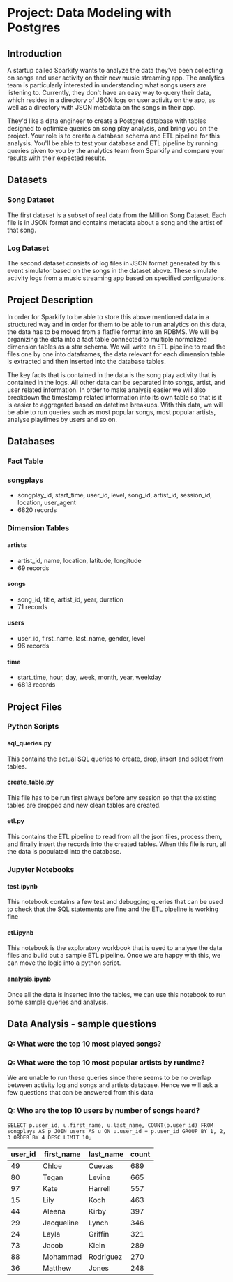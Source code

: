 # Project: Data Modeling with Postgres
## Introduction

A startup called Sparkify wants to analyze the data they've been collecting on songs and user activity on their new music streaming app. The analytics team is particularly interested in understanding what songs users are listening to. Currently, they don't have an easy way to query their data, which resides in a directory of JSON logs on user activity on the app, as well as a directory with JSON metadata on the songs in their app.

They'd like a data engineer to create a Postgres database with tables designed to optimize queries on song play analysis, and bring you on the project. Your role is to create a database schema and ETL pipeline for this analysis. You'll be able to test your database and ETL pipeline by running queries given to you by the analytics team from Sparkify and compare your results with their expected results.

## Datasets
### Song Dataset
The first dataset is a subset of real data from the Million Song Dataset. Each file is in JSON format and contains metadata about a song and the artist of that song. 

### Log Dataset
The second dataset consists of log files in JSON format generated by this event simulator based on the songs in the dataset above. These simulate activity logs from a music streaming app based on specified configurations.

## Project Description

In order for Sparkify to be able to store this above mentioned data in a structured way and in order for them to be able to run analytics on this data, the data has to be moved from a flatfile format into an RDBMS. We will be organizing the data into a fact table connected to multiple normalized dimension tables as a star schema. We will write an ETL pipeline to read the files one by one into dataframes, the data relevant for each dimension table is extracted and then inserted into the database tables. 

The key facts that is contained in the data is the song play activity that is contained in the logs. All other data can be separated into songs, artist, and user related information. In order to make analysis easier we will also breakdown the timestamp related information into its own table so that is it is easier to aggregated based on datetime breakups. With this data, we will be able to run queries such as most popular songs, most popular artists, analyse playtimes by users and so on.

## Databases

### Fact Table

### songplays
+ songplay_id, start_time, user_id, level, song_id, artist_id, session_id, location, user_agent
+ 6820 records

### Dimension Tables

#### artists
+ artist_id, name, location, latitude, longitude
+ 69 records

#### songs
+ song_id, title, artist_id, year, duration
+ 71 records

#### users
+ user_id, first_name, last_name, gender, level
+ 96 records 

#### time
+ start_time, hour, day, week, month, year, weekday
+ 6813 records

## Project Files

### Python Scripts
#### sql_queries.py
This contains the actual SQL queries to create, drop, insert and select from tables. 

#### create_table.py
This file has to be run first always before any session so that the existing tables are dropped and new clean tables are created.

#### etl.py
This contains the ETL pipeline to read from all the json files, process them, and finally insert the records into the created tables.
When this file is run, all the data is populated into the database.

### Jupyter Notebooks
#### test.ipynb
This notebook contains a few test and debugging queries that can be used to check that the SQL statements are fine and the ETL pipeline is working fine

#### etl.ipynb
This notebook is the exploratory workbook that is used to analyse the data files and build out a sample ETL pipeline. Once we are happy with this, we can move the logic into a python script.

#### analysis.ipynb
Once all the data is inserted into the tables, we can use this notebook to run some sample queries and analysis.


## Data Analysis - sample questions

### Q: What were the top 10 most played songs?

### Q: What were the top 10 most popular artists by runtime?

We are unable to run these queries since there seems to be no overlap between activity log and songs and artists database. 
Hence we will ask a few questions that can be answered from this data

### Q: Who are the top 10 users by number of songs heard?

`SELECT p.user_id, u.first_name, u.last_name, COUNT(p.user_id) FROM songplays AS p JOIN users AS u ON u.user_id = p.user_id GROUP BY 1, 2, 3 ORDER BY 4 DESC LIMIT 10;`

| user_id | first_name | last_name | count |
|---------|------------|-----------|-------|
|49 | Chloe | Cuevas | 689 |
|80 | Tegan | Levine | 665 |
|97 | Kate | Harrell | 557 | 
|15 | Lily | Koch | 463 |
|44 | Aleena | Kirby | 397 |
|29 | Jacqueline | Lynch | 346 |
|24 | Layla | Griffin | 321 |
|73 | Jacob | Klein | 289 |
|88 | Mohammad | Rodriguez | 270 |
|36 | Matthew | Jones | 248 |

